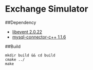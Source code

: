 # Exchange Simulator

##Dependency
- [libevent 2.0.22](http://libevent.org)
- [mysql-connector-c++ 1.1.6](http://dev.mysql.com/downloads/connector/cpp/)

##Build
```
mkdir build && cd build
cmake ../
make
```
